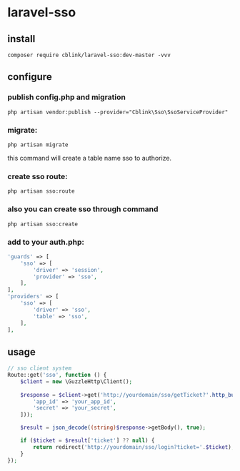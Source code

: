 # laravel-sso

## install

`composer require cblink/laravel-sso:dev-master -vvv`

## configure

### publish config.php and migration

`php artisan vendor:publish --provider="Cblink\Sso\SsoServiceProvider"`

### migrate:

`php artisan migrate`

this command will create a table name sso to authorize.

### create sso route:

`php artisan sso:route`

### also you can create sso through command

`php artisan sso:create`

### add to your auth.php:
```php
'guards' => [
    'sso' => [
        'driver' => 'session',
        'provider' => 'sso',
    ],
],
'providers' => [
    'sso' => [
        'driver' => 'sso',
        'table' => 'sso',
    ],
],
```

## usage

```php
// sso client system
Route::get('sso', function () {
    $client = new \GuzzleHttp\Client();
    
    $response = $client->get('http://yourdomain/sso/getTicket?'.http_build_query([
        'app_id' => 'your_app_id',
        'secret' => 'your_secret',
    ]));

    $result = json_decode((string)$response->getBody(), true);

    if ($ticket = $result['ticket'] ?? null) {
        return redirect('http://yourdomain/sso/login?ticket='.$ticket);
    }
});
``` 
